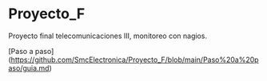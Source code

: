 # Proyecto_F
Proyecto final telecomunicaciones III, monitoreo con nagios.

[Paso a paso]
    (https://github.com/SmcElectronica/Proyecto_F/blob/main/Paso%20a%20paso/guia.md)
